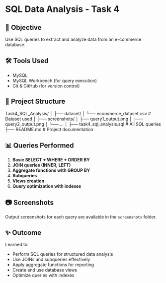 # SQL Data Analysis - Task 4

## 📌 Objective
Use SQL queries to extract and analyze data from an e-commerce database.

## 🛠 Tools Used
- MySQL
- MySQL Workbench (for query execution)
- Git & GitHub (for version control)

## 📂 Project Structure
Task4_SQL_Analysis/
│
├── dataset/
│ └── ecommerce_dataset.csv # Dataset used
│
├── screenshots/
│ ├── query1_output.png
│ ├── query2_output.png
│ └── ...
│
├── task4_sql_analysis.sql # All SQL queries
├── README.md # Project documentation


## 📊 Queries Performed
1. **Basic SELECT + WHERE + ORDER BY**
2. **JOIN queries (INNER, LEFT)**
3. **Aggregate functions with GROUP BY**
4. **Subqueries**
5. **Views creation**
6. **Query optimization with indexes**

## 📷 Screenshots
Output screenshots for each query are available in the `screenshots` folder.

## ✨ Outcome
Learned to:
- Perform SQL queries for structured data analysis
- Use JOINs and subqueries effectively
- Apply aggregate functions for reporting
- Create and use database views
- Optimize queries with indexes

